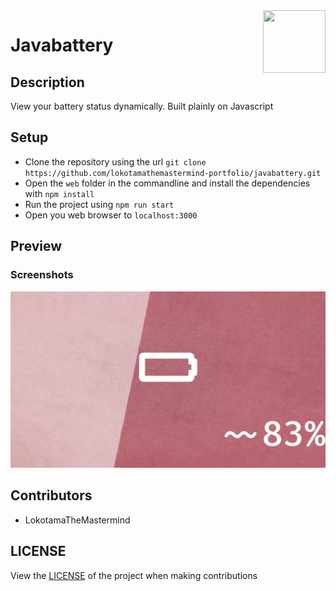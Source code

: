 <div><img align="right" width=100 height=100 src="extra/favicon.ico"></div>

# Javabattery

## Description

View your battery status dynamically. Built plainly on Javascript

## Setup

- Clone the repository using the url `git clone https://github.com/lokotamathemastermind-portfolio/javabattery.git`
- Open the `web` folder in the commandline and install the dependencies with `npm install`
- Run the project using `npm run start`
- Open you web browser to `localhost:3000`

## Preview

### Screenshots

![Javabattery Preview](/extra/preview.jpg)

## Contributors

- LokotamaTheMastermind

## LICENSE

View the [LICENSE](LICENSE) of the project when making contributions
